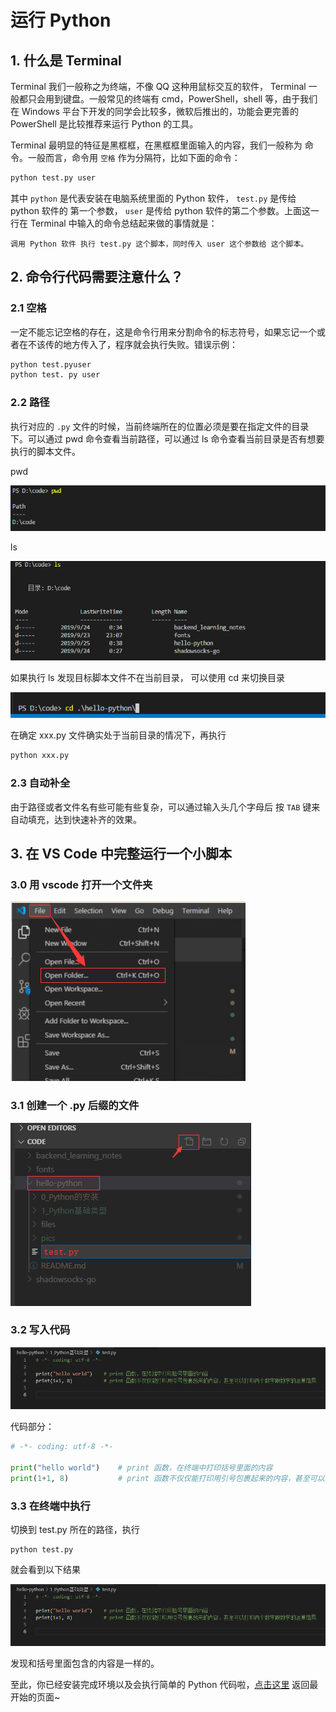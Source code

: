 # 运行 Python

## 1. 什么是 Terminal

Terminal 我们一般称之为终端，不像 QQ 这种用鼠标交互的软件， Terminal 一般都只会用到键盘。一般常见的终端有 cmd，PowerShell，shell 等，由于我们在 Windows 平台下开发的同学会比较多，微软后推出的，功能会更完善的 PowerShell 是比较推荐来运行 Python 的工具。

Terminal 最明显的特征是黑框框，在黑框框里面输入的内容，我们一般称为 命令。一般而言，命令用 `空格` 作为分隔符，比如下面的命令：

```sh
python test.py user
```

其中 `python` 是代表安装在电脑系统里面的 Python 软件， `test.py` 是传给 python 软件的 第一个参数， `user` 是传给 python 软件的第二个参数。上面这一行在 Terminal 中输入的命令总结起来做的事情就是：

```
调用 Python 软件 执行 test.py 这个脚本，同时传入 user 这个参数给 这个脚本。
```

## 2. 命令行代码需要注意什么？

### 2.1 空格

一定不能忘记空格的存在，这是命令行用来分割命令的标志符号，如果忘记一个或者在不该传的地方传入了，程序就会执行失败。错误示例：

```sh
python test.pyuser
python test. py user
```

### 2.2 路径

执行对应的 `.py` 文件的时候，当前终端所在的位置必须是要在指定文件的目录下。可以通过 pwd 命令查看当前路径，可以通过 ls 命令查看当前目录是否有想要执行的脚本文件。

pwd

![image](../pics/0-10.png)

ls

![image](../pics/0-9.png)

如果执行 ls 发现目标脚本文件不在当前目录， 可以使用 cd 来切换目录

![image](../pics/0-11.png)

在确定 xxx.py 文件确实处于当前目录的情况下，再执行

```sh
python xxx.py
```

### 2.3 自动补全

由于路径或者文件名有些可能有些复杂，可以通过输入头几个字母后 按 `TAB` 键来自动填充，达到快速补齐的效果。

## 3. 在 VS Code 中完整运行一个小脚本

### 3.0 用 vscode 打开一个文件夹

![image](../pics/0-12.png)

### 3.1 创建一个 .py 后缀的文件

![image](../pics/0-13.png)

### 3.2 写入代码

![image](../pics/0-14.png)

代码部分：

```py
# -*- coding: utf-8 -*-

print("hello world")    # print 函数，在终端中打印括号里面的内容
print(1+1, 8)           # print 函数不仅仅能打印用引号包裹起来的内容，甚至可以打印两个数字跟数字的运算结果
```

### 3.3 在终端中执行

切换到 test.py 所在的路径，执行

```
python test.py
```

就会看到以下结果

![image](../pics/0-14.png)

发现和括号里面包含的内容是一样的。

至此，你已经安装完成环境以及会执行简单的 Python 代码啦，[点击这里](../README.md#2-Python-是怎么表达数据的) 返回最开始的页面~
